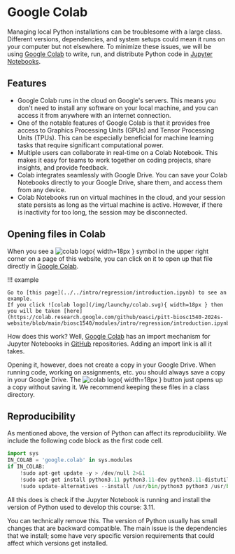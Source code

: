 # Google Colab

Managing local Python installations can be troublesome with a large class.
Different versions, dependencies, and system setups could mean it runs on your computer but not elsewhere.
To minimize these issues, we will be using [Google Colab](https://colab.google/) to write, run, and distribute Python code in [Jupyter Notebooks](https://jupyter.org/).

## Features

-   Google Colab runs in the cloud on Google's servers.
    This means you don't need to install any software on your local machine, and you can access it from anywhere with an internet connection.
-   One of the notable features of Google Colab is that it provides free access to Graphics Processing Units (GPUs) and Tensor Processing Units (TPUs).
    This can be especially beneficial for machine learning tasks that require significant computational power.
-   Multiple users can collaborate in real-time on a Colab Notebook. This makes it easy for teams to work together on coding projects, share insights, and provide feedback.
-   Colab integrates seamlessly with Google Drive.
    You can save your Colab Notebooks directly to your Google Drive, share them, and access them from any device.
-   Colab Notebooks run on virtual machines in the cloud, and your session state persists as long as the virtual machine is active.
    However, if there is inactivity for too long, the session may be disconnected.

## Opening files in Colab

When you see a ![colab logo](/img/launchy/colab.svg){ width=18px } symbol in the upper right corner on a page of this website, you can click on it to open up that file directly in [Google Colab](https://colab.google/).

!!! example

    Go to [this page](../../intro/regression/introduction.ipynb) to see an example.
    If you click ![colab logo](/img/launchy/colab.svg){ width=18px } then you will be taken [here](https://colab.research.google.com/github/oasci/pitt-biosc1540-2024s-website/blob/main/biosc1540/modules/intro/regression/introduction.ipynb).

How does this work?
Well, [Google Colab](https://colab.google/) has an import mechanism for Jupyter Notebooks in [GitHub](https://github.com/) repositories.
Adding an import link is all it takes.

Opening it, however, does not create a copy in your Google Drive.
When running code, working on assignments, etc. you should always save a copy in your Google Drive.
The ![colab logo](/img/launchy/colab.svg){ width=18px } button just opens up a copy without saving it.
We recommend keeping these files in a class directory.

## Reproducibility

As mentioned above, the version of Python can affect its reproducibility.
We include the following code block as the first code cell.

```python
import sys
IN_COLAB = 'google.colab' in sys.modules
if IN_COLAB:
    !sudo apt-get update -y > /dev/null 2>&1
    !sudo apt-get install python3.11 python3.11-dev python3.11-distutils libpython3.11-dev > /dev/null 2>&1
    !sudo update-alternatives --install /usr/bin/python3 python3 /usr/bin/python3.11 2 > /dev/null 2>&1
```

All this does is check if the Jupyter Notebook is running and install the version of Python used to develop this course: 3.11.

You can technically remove this.
The version of Python usually has small changes that are backward compatible.
The main issue is the dependencies that we install; some have very specific version requirements that could affect which versions get installed.
